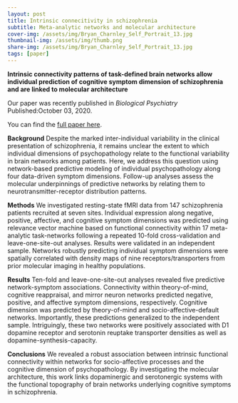 ```yaml
---
layout: post
title: Intrinsic connecitivity in schizophrenia
subtitle: Meta-analytic networks and molecular architecture
cover-img: /assets/img/Bryan_Charnley_Self_Portrait_13.jpg
thumbnail-img: /assets/img/thumb.png
share-img: /assets/img/Bryan_Charnley_Self_Portrait_13.jpg
tags: [paper]
---
```


**Intrinsic connectivity patterns of task-defined brain networks allow individual prediction of cognitive symptom dimension of schizophrenia and are linked to molecular architecture**

Our paper was recently published in *Biological Psychiatry* Published:October 03, 2020. 

You can find the [full paper here](https://doi.org/10.1016/j.biopsych.2020.09.024).

**Background** 
Despite the marked inter-individual variability in the clinical presentation of schizophrenia, it remains unclear the extent to which individual dimensions of psychopathology relate to the functional variability in brain networks among patients. Here, we address this question using network-based predictive modeling of individual psychopathology along four data-driven symptom dimensions. Follow-up analyses assess the molecular underpinnings of predictive networks by relating them to neurotransmitter-receptor distribution patterns.

**Methods** 
We investigated resting-state fMRI data from 147 schizophrenia patients recruited at seven sites. Individual expression along negative, positive, affective, and cognitive symptom dimensions was predicted using relevance vector machine based on functional connectivity within 17 meta-analytic task-networks following a repeated 10-fold cross-validation and leave-one-site-out analyses. Results were validated in an independent sample. Networks robustly predicting individual symptom dimensions were spatially correlated with density maps of nine receptors/transporters from prior molecular imaging in healthy populations.

**Results** 
Ten-fold and leave-one-site-out analyses revealed five predictive network-symptom associations. Connectivity within theory-of-mind, cognitive reappraisal, and mirror neuron networks predicted negative, positive, and affective symptom dimensions, respectively. Cognitive dimension was predicted by theory-of-mind and socio-affective-default networks. Importantly, these predictions generalized to the independent sample. Intriguingly, these two networks were positively associated with D1 dopamine receptor and serotonin reuptake transporter densities as well as dopamine-synthesis-capacity.

**Conclusions** 
We revealed a robust association between intrinsic functional connectivity within networks for socio-affective processes and the cognitive dimension of psychopathology. By investigating the molecular architecture, this work links dopaminergic and serotonergic systems with the functional topography of brain networks underlying cognitive symptoms in schizophrenia.
